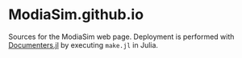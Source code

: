 # ModiaSim.github.io

Sources for the ModiaSim web page. Deployment is performed with 
[Documenters.jl](https://github.com/JuliaDocs/Documenter.jl) by
executing `make.jl` in Julia.


